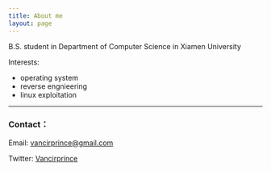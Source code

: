 ```yaml
---
title: About me
layout: page
---
```


B.S. student in Department of Computer Science in Xiamen University

Interests:

* operating system    
* reverse engnieering    
* linux exploitation


----

### Contact：        

Email:  vancirprince@gmail.com

Twitter: [Vancirprince](https://twitter.com/Vancirprince)

